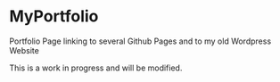 # MyPortfolio
Portfolio Page linking to several Github Pages and to my old Wordpress Website

This is a work in progress and will be modified.      
